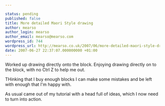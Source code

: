 ```yaml
---

status: pending
published: false
title: More detailed Maori Style drawing
author: mearso
author_login: mearso
author_email: mearso@mearso.com
wordpress_id: 744
wordpress_url: http://mearso.co.uk/2007/06/more-detailed-maori-style-drawing-2/
date: 2007-06-27 22:37:07.000000000 +01:00
---
```

Worked up drawing directly onto the block. Enjoying drawing directly on to the block, with no Ctrl Z to help me out.

THinking that I buy enough blocks I can make some mistakes and be left with enough that I'm happy with.

As usual came out of my tutorial with a head full of ideas, which I now need to turn into action.
